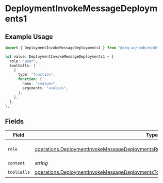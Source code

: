 # DeploymentInvokeMessageDeployments1

## Example Usage

```typescript
import { DeploymentInvokeMessageDeployments1 } from "@orq-ai/node/models/operations";

let value: DeploymentInvokeMessageDeployments1 = {
  role: "user",
  toolCalls: [
    {
      type: "function",
      function: {
        name: "<value>",
        arguments: "<value>",
      },
    },
  ],
};
```

## Fields

| Field                                                                                                                                                                                              | Type                                                                                                                                                                                               | Required                                                                                                                                                                                           | Description                                                                                                                                                                                        |
| -------------------------------------------------------------------------------------------------------------------------------------------------------------------------------------------------- | -------------------------------------------------------------------------------------------------------------------------------------------------------------------------------------------------- | -------------------------------------------------------------------------------------------------------------------------------------------------------------------------------------------------- | -------------------------------------------------------------------------------------------------------------------------------------------------------------------------------------------------- |
| `role`                                                                                                                                                                                             | [operations.DeploymentInvokeMessageDeploymentsResponse200TextEventStreamResponseBodyRole](../../models/operations/deploymentinvokemessagedeploymentsresponse200texteventstreamresponsebodyrole.md) | :heavy_check_mark:                                                                                                                                                                                 | The role of the prompt message                                                                                                                                                                     |
| `content`                                                                                                                                                                                          | *string*                                                                                                                                                                                           | :heavy_minus_sign:                                                                                                                                                                                 | N/A                                                                                                                                                                                                |
| `toolCalls`                                                                                                                                                                                        | [operations.DeploymentInvokeMessageDeploymentsToolCalls](../../models/operations/deploymentinvokemessagedeploymentstoolcalls.md)[]                                                                 | :heavy_check_mark:                                                                                                                                                                                 | N/A                                                                                                                                                                                                |